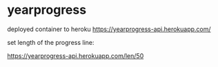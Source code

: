 # yearprogress

deployed container to heroku
https://yearprogress-api.herokuapp.com/

set length of the progress line:

https://yearprogress-api.herokuapp.com/len/50
